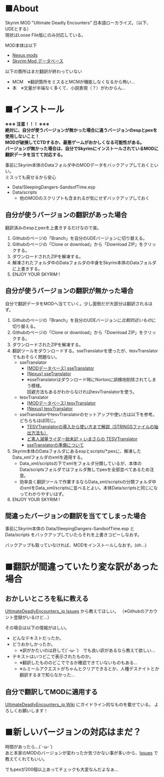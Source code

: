 # ■About
Skyrim MOD "Ultimate Deadly Encounters" 日本語ローカライズ。（以下、UDEとする）<br>
現状はLoose File版にのみ対応している。

MOD本体は以下

* [Nexus mods](http://www.nexusmods.com/skyrimspecialedition/mods/3093/?)
* [Skyrim Mod データベース](http://skyrim.2game.info/detail.php?id=12452)

以下の箇所はまだ翻訳が終わっていない

* MCM　※翻訳箇所をミスるとMCMが機能しなくなるから怖い…
* 本　※文量が半端なく多くて、小説表現（？）がわからん…

# ■インストール
**※※※ 注意！！！ ※※※<br>
絶対に、自分が使うバージョンが無かった場合に違うバージョンのespとpexを使用しないこと！<br>
MODが破損してCTDするか、最悪ゲームがおかしくなる可能性がある。 <br>
バージョンが無かった場合は、自分でSkyrimにインストールされているMODに翻訳データを当てて対応する。**

事前にSkyrim本体のDataフォルダ中のMODデータをバックアップしておくといい。<br>
ミスっても戻せるから安心

* Data/SleepingDangers-SandsofTime.esp
* Data/scripts
   * 他のMODのスクリプトも含まれるが気にせずバックアップしておく

## 自分が使うバージョンの翻訳があった場合
翻訳済みのespとpexを上書きするだけなので楽。

1. Githubのページの「Branch」を自分のUDEバージョンに切り替える。
1. Githubのページの「Clone or download」から「Download ZIP」をクリックする。
1. ダウンロードされたZIPを解凍する。
1. 解凍されたフォルダ中のDataフォルダの中身をSkyrim本体のDataフォルダに上書きする。
1. ENJOY YOUR SKYRIM !

## 自分が使うバージョンの翻訳が無かった場合
自分で翻訳データをMODへ当てていく。少し面倒だが大部分は翻訳されるはず。

1. Githubのページの「Branch」を自分のUDEバージョンに*比較的近いもの*に切り替える。
1. Githubのページの「Clone or download」から「Download ZIP」をクリックする。
1. ダウンロードされたZIPを解凍する。
1. 翻訳ツールをダウンロードする。sseTranslatorを使ったが、tesvTranslatorでもおそらく問題ない。
   * sseTranslator
      * [[MODデータベース] sseTranslator](http://skyrimspecialedition.2game.info/detail.php?id=134)
      * [[Nexus] sseTranslator](http://www.nexusmods.com/skyrimspecialedition/mods/134/?tab=1&navtag=http%3A%2F%2Fwww.nexusmods.com%2Fskyrimspecialedition%2Fajax%2Fmoddescription%2F%3Fid%3D134%26preview%3D&pUp=1)
      * ※sseTranslatorはダウンロード時にNortonに誤検地削除されてしまう模様。<br>回避方法もあるがわからなければtesvTranslatorを使う。
   * tesvTranslator
      * [[MODデータベース] tesvTranslator](http://skyrim.2game.info/detail.php?id=29148)
      * [[Nexus] tesvTranslator](http://www.nexusmods.com/skyrim/mods/29148/?)
   * sseTranslatorやtesvTranslatorのセットアップや使い方は以下を参考。どちらもほぼ同じ。
      * [TESVTranslatorの導入から使い方まで解説（STRINGSファイルの抽出方法も）](http://nerdhayayo.blog.fc2.com/blog-entry-13.html)
      * [ど素人減量ライダー始末記 > いまさらの TESVTranslator](http://mantarou-dengana.cocolog-nifty.com/yosenabe/2015/01/tesvtranslator2.html)
      * [sseTranslatorの準備について](http://speakeir.hatenadiary.jp/entry/2016/11/20/215155)
1. Skyrim本体のDataフォルダにあるespとscripts/*.pexに、解凍したData_xmlフォルダのxmlを適用する。
   * Data_xml/scriptsの下でxmlをフォルダ分類しているが、本体のData/scriptsフォルダではフォルダ無しでpexを全部並べてあるため注意。
   * 効率良く翻訳ツールで作業するならData_xml/scriptsの分類フォルダ中のxmlをData_xml/scriptsに並べるとよい。本体Data/scriptsと同じになってわかりやすいはず。
1. ENJOY YOUR SKYRIM !

## 間違ったバージョンの翻訳を当ててしまった場合
事前にSkyrim本体の Data/SleepingDangers-SandsofTime.esp と Data/scripts をバックアップしていたらそれを上書きコピーしなおす。

バックアップも取っていなければ、MODをインストールしなおす。(oh...)


# ■翻訳が間違っていたり変な訳があった場合

## おかしいところを私に教える
[UltimateDeadlyEncounters_jp Issues](https://github.com/forenoon/UltimateDeadlyEncounters_jp/issues) から教えてほしい。
（※Githubのアカウント登録がいるけど…）

その場合は以下の情報がほしい。

* どんなテキストだったか。
* どうおかしかったか。
   * ※訳がかたいのは許して(´･ω･`)　でも良い訳があるなら教えて欲しい…
* テキストはいつどこで表示されたものか。
   * ※翻訳したもののどこででるか確認できていないものもある…
   * ※ルミールアクエストがちゃんとクリアできるとか、人種デスナイトとか翻訳するまで知らなかった…

## 自分で翻訳してMODに適用する
[UltimateDeadlyEncounters_jp Wiki](https://github.com/forenoon/UltimateDeadlyEncounters_jp/wiki) にガイドライン的なものを載せている。
よろしくお願いします！

# ■新しいバージョンの対応はまだ？
時間があったら…(´･ω･`)<br>
あと本家のMODのバージョンが変わったか気づかない事が多いから、[Issues](https://github.com/forenoon/UltimateDeadlyEncounters_jp/issues) で教えてくれてもいい。

でもpexが200個以上あってチェックも大変なんだよなぁ…

